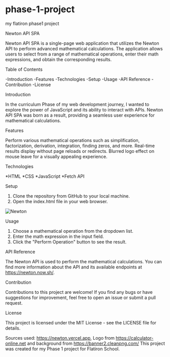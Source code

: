 # phase-1-project
my flatiron phase1 project

Newton API SPA

Newton API SPA is a single-page web application that utilizes the Newton API to perform advanced mathematical calculations. The application allows users to select from a range of mathematical operations, enter their math expressions, and obtain the corresponding results.

Table of Contents

-Introduction
-Features
-Technologies
-Setup
-Usage
-API Reference
-Contribution
-License

Introduction

In the curriculum Phase of my web development journey, I wanted to explore the power of JavaScript and its ability to interact with APIs. Newton API SPA was born as a result, providing a seamless user experience for mathematical calculations.

Features

Perform various mathematical operations such as simplification, factorization, derivation, integration, finding zeros, and more.
Real-time results display without page reloads or redirects.
Blurred logo effect on mouse leave for a visually appealing experience.

Technologies

*HTML
*CSS
*JavaScript
*Fetch API

Setup

1. Clone the repository from GitHub to your local machine.
2. Open the index.html file in your web browser.

![Newton](https://github.com/arda1362/phase-1-project/assets/126632174/de218f65-87b4-47fb-99d8-5b581d834b3b)

Usage

1. Choose a mathematical operation from the dropdown list.
2. Enter the math expression in the input field.
3. Click the "Perform Operation" button to see the result.

API Reference

The Newton API is used to perform the mathematical calculations. You can find more information about the API and its available endpoints at https://newton.now.sh/.

Contribution

Contributions to this project are welcome! If you find any bugs or have suggestions for improvement, feel free to open an issue or submit a pull request.

License

This project is licensed under the MIT License - see the LICENSE file for details.
 
Sources used: https://newton.vercel.app, Logo from https://calculator-online.net and background from https://banner2.cleanpng.com/
This project was created for my Phase 1 project for Flatiron School.
